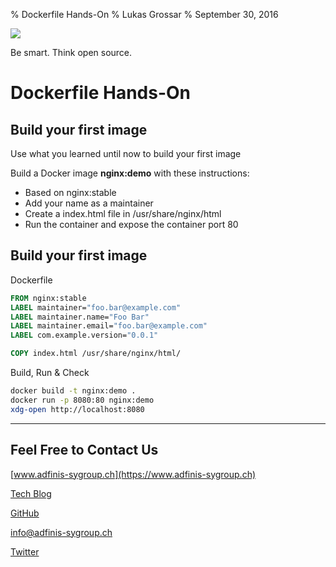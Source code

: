 % Dockerfile Hands-On
% Lukas Grossar
% September 30, 2016

![](static/adfinis_sygroup_logo.png)

Be smart. Think open source.

# Dockerfile Hands-On

## Build your first image

Use what you learned until now to build your first image

Build a Docker image **nginx:demo** with these instructions:

* Based on nginx:stable
* Add your name as a maintainer
* Create a index.html file in /usr/share/nginx/html
* Run the container and expose the container port 80

## Build your first image

Dockerfile
```dockerfile
FROM nginx:stable
LABEL maintainer="foo.bar@example.com"
LABEL maintainer.name="Foo Bar"
LABEL maintainer.email="foo.bar@example.com"
LABEL com.example.version="0.0.1"

COPY index.html /usr/share/nginx/html/
```

Build, Run & Check
```bash
docker build -t nginx:demo .
docker run -p 8080:80 nginx:demo
xdg-open http://localhost:8080
```

---

## Feel Free to Contact Us

[www.adfinis-sygroup.ch](https://www.adfinis-sygroup.ch)

[Tech Blog](https://www.adfinis-sygroup.ch/blog)

[GitHub](https://github.com/adfinis-sygroup)

<info@adfinis-sygroup.ch>

[Twitter](https://twitter.com/adfinissygroup)
